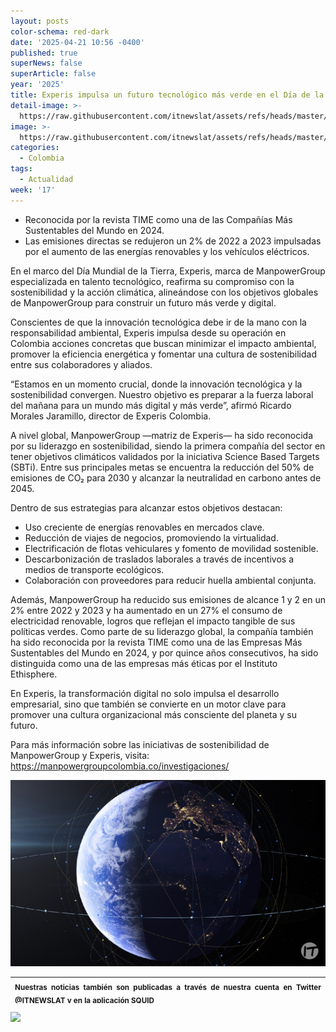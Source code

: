 ```yaml
---
layout: posts
color-schema: red-dark
date: '2025-04-21 10:56 -0400'
published: true
superNews: false
superArticle: false
year: '2025'
title: Experis impulsa un futuro tecnológico más verde en el Día de la Tierra
detail-image: >-
  https://raw.githubusercontent.com/itnewslat/assets/refs/heads/master/img/1024x680/planeta-tierra-g.jpg
image: >-
  https://raw.githubusercontent.com/itnewslat/assets/refs/heads/master/img/540x320/planeta-tierra-p.jpg
categories:
  - Colombia
tags:
  - Actualidad
week: '17'
---
```

- Reconocida por la revista TIME como una de las Compañías Más Sustentables del Mundo en 2024.
- Las emisiones directas se redujeron un 2% de 2022 a 2023 impulsadas por el aumento de las energías renovables y los vehículos eléctricos.

En el marco del Día Mundial de la Tierra, Experis, marca de ManpowerGroup especializada en talento tecnológico, reafirma su compromiso con la sostenibilidad y la acción climática, alineándose con los objetivos globales de ManpowerGroup para construir un futuro más verde y digital.

Conscientes de que la innovación tecnológica debe ir de la mano con la responsabilidad ambiental, Experis impulsa desde su operación en Colombia acciones concretas que buscan minimizar el impacto ambiental, promover la eficiencia energética y fomentar una cultura de sostenibilidad entre sus colaboradores y aliados.

“Estamos en un momento crucial, donde la innovación tecnológica y la sostenibilidad convergen. Nuestro objetivo es preparar a la fuerza laboral del mañana para un mundo más digital y más verde”, afirmó Ricardo Morales Jaramillo, director de Experis Colombia.

A nivel global, ManpowerGroup —matriz de Experis— ha sido reconocida por su liderazgo en sostenibilidad, siendo la primera compañía del sector en tener objetivos climáticos validados por la iniciativa Science Based Targets (SBTi). Entre sus principales metas se encuentra la reducción del 50% de emisiones de CO₂ para 2030 y alcanzar la neutralidad en carbono antes de 2045.

Dentro de sus estrategias para alcanzar estos objetivos destacan:

- Uso creciente de energías renovables en mercados clave.
- Reducción de viajes de negocios, promoviendo la virtualidad.
- Electrificación de flotas vehiculares y fomento de movilidad sostenible.
- Descarbonización de traslados laborales a través de incentivos a medios de transporte ecológicos.
- Colaboración con proveedores para reducir huella ambiental conjunta.

Además, ManpowerGroup ha reducido sus emisiones de alcance 1 y 2 en un 2% entre 2022 y 2023 y ha aumentado en un 27% el consumo de electricidad renovable, logros que reflejan el impacto tangible de sus políticas verdes.
Como parte de su liderazgo global, la compañía también ha sido reconocida por la revista TIME como una de las Empresas Más Sustentables del Mundo en 2024, y por quince años consecutivos, ha sido distinguida como una de las empresas más éticas por el Instituto Ethisphere.

En Experis, la transformación digital no solo impulsa el desarrollo empresarial, sino que también se convierte en un motor clave para promover una cultura organizacional más consciente del planeta y su futuro.

Para más información sobre las iniciativas de sostenibilidad de ManpowerGroup y Experis, visita: https://manpowergroupcolombia.co/investigaciones/

![](https://raw.githubusercontent.com/itnewslat/assets/refs/heads/master/img/540x320/planeta-tierra-p.jpg)

<table style="height: 42px;" width="569">
<tbody>
<tr>
<td style="text-align: justify;"><sub><strong>Nuestras noticias también son publicadas a través de nuestra cuenta en Twitter <a href="https://twitter.com/itnewslat?lang=es">@ITNEWSLAT</a> y en la aplicación <a href="https://squidapp.co/en/">SQUID</a></strong></sub></td>
</tr>
</tbody>
</table>

<img src="https://tracker.metricool.com/c3po.jpg?hash=56f88a41e39ab42c063cc51676587a04"/>